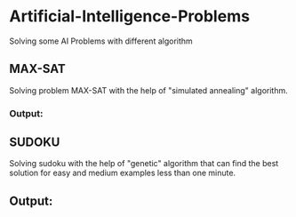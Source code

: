 # Artificial-Intelligence-Problems
Solving some AI Problems with different algorithm

## MAX-SAT
Solving problem MAX-SAT with the help of "simulated annealing" algorithm.
### Output:


## SUDOKU
Solving sudoku with the help of "genetic" algorithm that can find the best solution for easy and medium examples less than one minute.
## Output:
